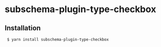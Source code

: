 subschema-plugin-type-checkbox
===

## Installation
```sh
 $ yarn install subschema-plugin-type-checkbox
```
